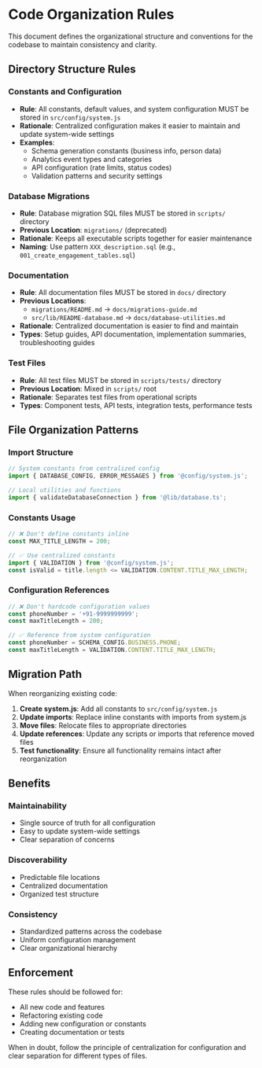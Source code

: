 # Code Organization Rules

This document defines the organizational structure and conventions for the codebase to maintain consistency and clarity.

## Directory Structure Rules

### Constants and Configuration
- **Rule**: All constants, default values, and system configuration MUST be stored in `src/config/system.js`
- **Rationale**: Centralized configuration makes it easier to maintain and update system-wide settings
- **Examples**:
  - Schema generation constants (business info, person data)
  - Analytics event types and categories
  - API configuration (rate limits, status codes)
  - Validation patterns and security settings

### Database Migrations
- **Rule**: Database migration SQL files MUST be stored in `scripts/` directory
- **Previous Location**: `migrations/` (deprecated)
- **Rationale**: Keeps all executable scripts together for easier maintenance
- **Naming**: Use pattern `XXX_description.sql` (e.g., `001_create_engagement_tables.sql`)

### Documentation
- **Rule**: All documentation files MUST be stored in `docs/` directory
- **Previous Locations**: 
  - `migrations/README.md` → `docs/migrations-guide.md`
  - `src/lib/README-database.md` → `docs/database-utilities.md`
- **Rationale**: Centralized documentation is easier to find and maintain
- **Types**: Setup guides, API documentation, implementation summaries, troubleshooting guides

### Test Files
- **Rule**: All test files MUST be stored in `scripts/tests/` directory
- **Previous Location**: Mixed in `scripts/` root
- **Rationale**: Separates test files from operational scripts
- **Types**: Component tests, API tests, integration tests, performance tests

## File Organization Patterns

### Import Structure
```typescript
// System constants from centralized config
import { DATABASE_CONFIG, ERROR_MESSAGES } from '@config/system.js';

// Local utilities and functions
import { validateDatabaseConnection } from '@lib/database.ts';
```

### Constants Usage
```typescript
// ❌ Don't define constants inline
const MAX_TITLE_LENGTH = 200;

// ✅ Use centralized constants
import { VALIDATION } from '@config/system.js';
const isValid = title.length <= VALIDATION.CONTENT.TITLE_MAX_LENGTH;
```

### Configuration References
```typescript
// ❌ Don't hardcode configuration values
const phoneNumber = '+91-9999999999';
const maxTitleLength = 200;

// ✅ Reference from system configuration
const phoneNumber = SCHEMA_CONFIG.BUSINESS.PHONE;
const maxTitleLength = VALIDATION.CONTENT.TITLE_MAX_LENGTH;
```

## Migration Path

When reorganizing existing code:

1. **Create system.js**: Add all constants to `src/config/system.js`
2. **Update imports**: Replace inline constants with imports from system.js
3. **Move files**: Relocate files to appropriate directories
4. **Update references**: Update any scripts or imports that reference moved files
5. **Test functionality**: Ensure all functionality remains intact after reorganization

## Benefits

### Maintainability
- Single source of truth for all configuration
- Easy to update system-wide settings
- Clear separation of concerns

### Discoverability
- Predictable file locations
- Centralized documentation
- Organized test structure

### Consistency
- Standardized patterns across the codebase
- Uniform configuration management
- Clear organizational hierarchy

## Enforcement

These rules should be followed for:
- All new code and features
- Refactoring existing code
- Adding new configuration or constants
- Creating documentation or tests

When in doubt, follow the principle of centralization for configuration and clear separation for different types of files.
